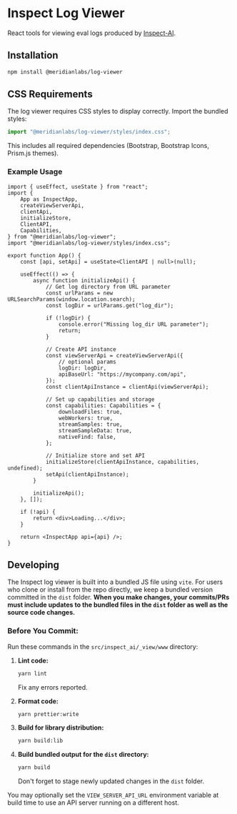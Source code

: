 # Inspect Log Viewer

React tools for viewing eval logs produced by [Inspect-AI](https://inspect.aisi.org.uk/).

## Installation

```bash
npm install @meridianlabs/log-viewer
```

## CSS Requirements

The log viewer requires CSS styles to display correctly. Import the bundled styles:

```typescript
import "@meridianlabs/log-viewer/styles/index.css";
```

This includes all required dependencies (Bootstrap, Bootstrap Icons, Prism.js themes).

### Example Usage

```tsx
import { useEffect, useState } from "react";
import {
    App as InspectApp,
    createViewServerApi,
    clientApi,
    initializeStore,
    ClientAPI,
    Capabilities,
} from "@meridianlabs/log-viewer";
import "@meridianlabs/log-viewer/styles/index.css";

export function App() {
    const [api, setApi] = useState<ClientAPI | null>(null);

    useEffect(() => {
        async function initializeApi() {
            // Get log directory from URL parameter
            const urlParams = new URLSearchParams(window.location.search);
            const logDir = urlParams.get("log_dir");

            if (!logDir) {
                console.error("Missing log_dir URL parameter");
                return;
            }

            // Create API instance
            const viewServerApi = createViewServerApi({
                // optional params
                logDir: logDir,
                apiBaseUrl: "https://mycompany.com/api",
            });
            const clientApiInstance = clientApi(viewServerApi);

            // Set up capabilities and storage
            const capabilities: Capabilities = {
                downloadFiles: true,
                webWorkers: true,
                streamSamples: true,
                streamSampleData: true,
                nativeFind: false,
            };

            // Initialize store and set API
            initializeStore(clientApiInstance, capabilities, undefined);
            setApi(clientApiInstance);
        }

        initializeApi();
    }, []);

    if (!api) {
        return <div>Loading...</div>;
    }

    return <InspectApp api={api} />;
}
```

## Developing

The Inspect log viewer is built into a bundled JS file using `vite`. For users who clone or install from the repo directly, we keep a bundled version committed in the `dist` folder. **When you make changes, your commits/PRs must include updates to the bundled files in the `dist` folder as well as the source code changes.**

### Before You Commit:

Run these commands in the `src/inspect_ai/_view/www` directory:

1. **Lint code:**

    ```bash
    yarn lint
    ```

    Fix any errors reported.

2. **Format code:**

    ```bash
    yarn prettier:write
    ```

3. **Build for library distribution:**

    ```bash
    yarn build:lib
    ```

4. **Build bundled output for the `dist` directory:**
    ```bash
    yarn build
    ```
    Don't forget to stage newly updated changes in the `dist` folder.

You may optionally set the `VIEW_SERVER_API_URL` environment variable at build time to use an API server running on a different host.